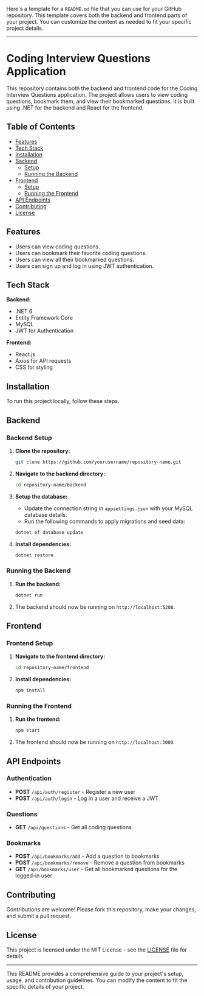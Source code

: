 Here's a template for a `README.md` file that you can use for your GitHub repository. This template covers both the backend and frontend parts of your project. You can customize the content as needed to fit your specific project details.

---

# Coding Interview Questions Application

This repository contains both the backend and frontend code for the Coding Interview Questions application. The project allows users to view coding questions, bookmark them, and view their bookmarked questions. It is built using .NET for the backend and React for the frontend.

## Table of Contents

- [Features](#features)
- [Tech Stack](#tech-stack)
- [Installation](#installation)
- [Backend](#backend)
  - [Setup](#backend-setup)
  - [Running the Backend](#running-the-backend)
- [Frontend](#frontend)
  - [Setup](#frontend-setup)
  - [Running the Frontend](#running-the-frontend)
- [API Endpoints](#api-endpoints)
- [Contributing](#contributing)
- [License](#license)

## Features

- Users can view coding questions.
- Users can bookmark their favorite coding questions.
- Users can view all their bookmarked questions.
- Users can sign up and log in using JWT authentication.

## Tech Stack

**Backend:**
- .NET 6
- Entity Framework Core
- MySQL
- JWT for Authentication

**Frontend:**
- React.js
- Axios for API requests
- CSS for styling

## Installation

To run this project locally, follow these steps.

## Backend

### Backend Setup

1. **Clone the repository:**

    ```bash
    git clone https://github.com/yourusername/repository-name.git
    ```

2. **Navigate to the backend directory:**

    ```bash
    cd repository-name/backend
    ```

3. **Setup the database:**

   - Update the connection string in `appsettings.json` with your MySQL database details.
   - Run the following commands to apply migrations and seed data:

    ```bash
    dotnet ef database update
    ```

4. **Install dependencies:**

    ```bash
    dotnet restore
    ```

### Running the Backend

1. **Run the backend:**

    ```bash
    dotnet run
    ```

2. The backend should now be running on `http://localhost:5208`.

## Frontend

### Frontend Setup

1. **Navigate to the frontend directory:**

    ```bash
    cd repository-name/frontend
    ```

2. **Install dependencies:**

    ```bash
    npm install
    ```

### Running the Frontend

1. **Run the frontend:**

    ```bash
    npm start
    ```

2. The frontend should now be running on `http://localhost:3000`.

## API Endpoints

### Authentication
- **POST** `/api/auth/register` - Register a new user
- **POST** `/api/auth/login` - Log in a user and receive a JWT

### Questions
- **GET** `/api/questions` - Get all coding questions

### Bookmarks
- **POST** `/api/bookmarks/add` - Add a question to bookmarks
- **POST** `/api/bookmarks/remove` - Remove a question from bookmarks
- **GET** `/api/bookmarks/user` - Get all bookmarked questions for the logged-in user

## Contributing

Contributions are welcome! Please fork this repository, make your changes, and submit a pull request.

## License

This project is licensed under the MIT License - see the [LICENSE](LICENSE) file for details.

---

This README provides a comprehensive guide to your project's setup, usage, and contribution guidelines. You can modify the content to fit the specific details of your project.
